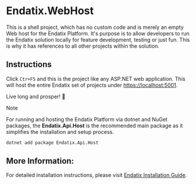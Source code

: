 # Endatix.WebHost

This is a shell project, which has no custom code and is merely an empty Web host for the Endatix Platform. It's purpose is to allow developers to run the Endatix solution locally for feature development, testing or just fun. This is why it has references to all other projects within the solution.

## Instructions

Click `Ctr+F5` and this is the project like any ASP.NET web application. This will host the entire Endatix set of projects under [https://localhost:5001](https://localhost:5001).

Live long and prosper! :vulcan_salute:

> [!NOTE]
> For running and hosting the Endatix Platform via dotnet and NuGet packages, the **Endatix.Api.Host** is the recommended main package as it simplifies the installation and setup process.

```bash
dotnet add package Endatix.Api.Host
```

## More Information:

For detailed installation instructions, please visit [Endatix Installation Guide](https://docs.endatix.com/docs/getting-started/installation).

